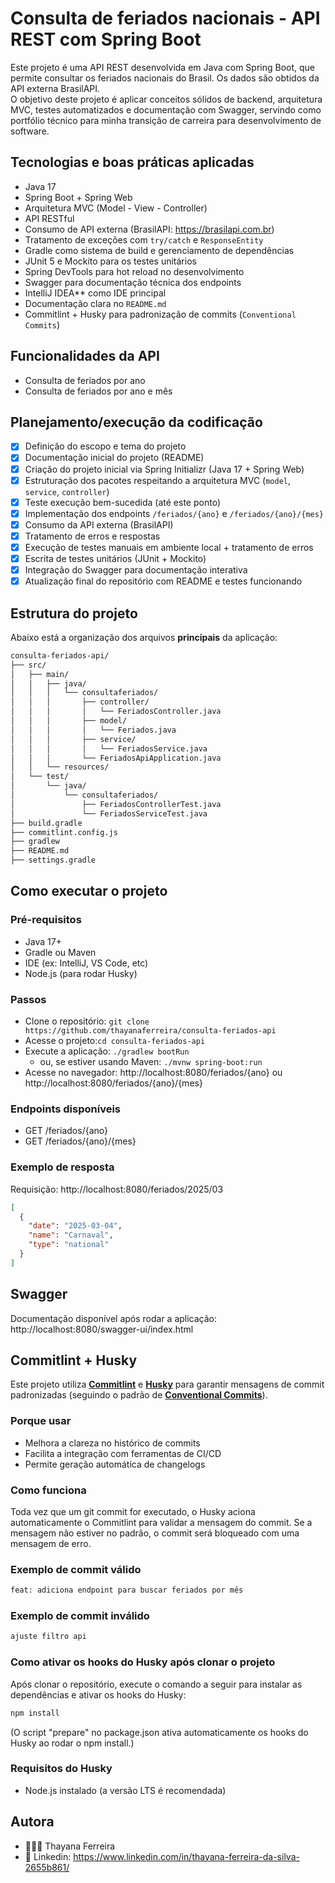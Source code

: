# Consulta de feriados nacionais - API REST com Spring Boot

Este projeto é uma API REST desenvolvida em Java com Spring Boot, que permite consultar os feriados nacionais do Brasil. Os dados são obtidos da API externa BrasilAPI.  
O objetivo deste projeto é aplicar conceitos sólidos de backend, arquitetura MVC, testes automatizados e documentação com Swagger, servindo como portfólio técnico para minha transição de carreira para desenvolvimento de software.    

## Tecnologias e boas práticas aplicadas
- Java 17
- Spring Boot + Spring Web
- Arquitetura MVC (Model - View - Controller)
- API RESTful
- Consumo de API externa (BrasilAPI: https://brasilapi.com.br)
- Tratamento de exceções com `try/catch` e `ResponseEntity`
- Gradle como sistema de build e gerenciamento de dependências
- JUnit 5 e Mockito para os testes unitários
- Spring DevTools para hot reload no desenvolvimento
- Swagger para documentação técnica dos endpoints
- IntelliJ IDEA** como IDE principal
- Documentação clara no `README.md`
- Commitlint + Husky para padronização de commits (`Conventional Commits`)

## Funcionalidades da API
- Consulta de feriados por ano
- Consulta de feriados por ano e mês

## Planejamento/execução da codificação
- [x] Definição do escopo e tema do projeto
- [x] Documentação inicial do projeto (README)
- [x] Criação do projeto inicial via Spring Initializr (Java 17 + Spring Web)
- [x] Estruturação dos pacotes respeitando a arquitetura MVC (`model`, `service`, `controller`)
- [x] Teste execução bem-sucedida (até este ponto)
- [x] Implementação dos endpoints `/feriados/{ano}` e `/feriados/{ano}/{mes}`
- [x] Consumo da API externa (BrasilAPI)
- [x] Tratamento de erros e respostas
- [x] Execução de testes manuais em ambiente local + tratamento de erros
- [x] Escrita de testes unitários (JUnit + Mockito)
- [x] Integração do Swagger para documentação interativa
- [x] Atualização final do repositório com README e testes funcionando

## Estrutura do projeto
Abaixo está a organização dos arquivos **principais** da aplicação:

```bash
consulta-feriados-api/
├── src/
│   ├── main/
│   │   ├── java/
│   │   │   └── consultaferiados/
│   │   │       ├── controller/
│   │   │       │   └── FeriadosController.java
│   │   │       ├── model/
│   │   │       │   └── Feriados.java
│   │   │       ├── service/
│   │   │       │   └── FeriadosService.java
│   │   │       └── FeriadosApiApplication.java
│   │   └── resources/
│   └── test/
│       └── java/
│           └── consultaferiados/
│               ├── FeriadosControllerTest.java
│               └── FeriadosServiceTest.java
├── build.gradle
├── commitlint.config.js
├── gradlew
├── README.md
├── settings.gradle

```

## Como executar o projeto

### Pré-requisitos
- Java 17+
- Gradle ou Maven
- IDE (ex: IntelliJ, VS Code, etc)
- Node.js (para rodar Husky)

### Passos
- Clone o repositório:
```git clone https://github.com/thayanaferreira/consulta-feriados-api ```
- Acesse o projeto:```cd consulta-feriados-api``` 
- Execute a aplicação: ```./gradlew bootRun```
  - ou, se estiver usando Maven: ```./mvnw spring-boot:run```
- Acesse no navegador: http://localhost:8080/feriados/{ano} ou http://localhost:8080/feriados/{ano}/{mes}

### Endpoints disponíveis
- GET /feriados/{ano}
- GET /feriados/{ano}/{mes}

### Exemplo de resposta
Requisição: http://localhost:8080/feriados/2025/03

```json
[
  {
    "date": "2025-03-04",
    "name": "Carnaval",
    "type": "national"
  }
]
```

## Swagger
Documentação disponível após rodar a aplicação: http://localhost:8080/swagger-ui/index.html

## Commitlint + Husky
Este projeto utiliza [**Commitlint**](https://www.conventionalcommits.org/pt-br/v1.0.0/) e [**Husky**](https://typicode.github.io/husky/) para garantir mensagens de commit padronizadas (seguindo o padrão de [**Conventional Commits**](https://www.conventionalcommits.org/pt-br/v1.0.0/)).  

### Porque usar
- Melhora a clareza no histórico de commits
- Facilita a integração com ferramentas de CI/CD
- Permite geração automática de changelogs

### Como funciona
Toda vez que um git commit for executado, o Husky aciona automaticamente o Commitlint para validar a mensagem do commit.
Se a mensagem não estiver no padrão, o commit será bloqueado com uma mensagem de erro.

### Exemplo de commit válido
```bash 
feat: adiciona endpoint para buscar feriados por mês
```

### Exemplo de commit inválido

```bash 
ajuste filtro api
```

### Como ativar os hooks do Husky após clonar o projeto
Após clonar o repositório, execute o comando a seguir para instalar as dependências e ativar os hooks do Husky:  

```bash 
npm install
```

(O script "prepare" no package.json ativa automaticamente os hooks do Husky ao rodar o npm install.)

### Requisitos do Husky
- Node.js instalado (a versão LTS é recomendada)

## Autora
  - 👩🏻‍💻 Thayana Ferreira
  - 🔗 Linkedin: https://www.linkedin.com/in/thayana-ferreira-da-silva-2655b861/
